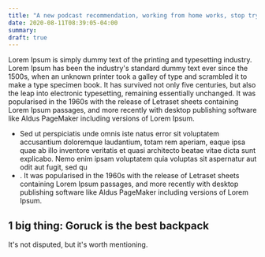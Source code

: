 ```yaml
---
title: "A new podcast recommendation, working from home works, stop trying to be productive"
date: 2020-08-11T08:39:05-04:00
summary: 
draft: true
---
```




Lorem Ipsum is simply dummy text of the printing and typesetting industry. Lorem Ipsum has been the industry's standard dummy text ever since the 1500s, when an unknown printer took a galley of type and scrambled it to make a type specimen book. It has survived not only five centuries, but also the leap into electronic typesetting, remaining essentially unchanged. It was popularised in the 1960s with the release of Letraset sheets containing Lorem Ipsum passages, and more recently with desktop publishing software like Aldus PageMaker including versions of Lorem Ipsum.


- Sed ut perspiciatis unde omnis iste natus error sit voluptatem accusantium doloremque laudantium, totam rem aperiam, eaque ipsa quae ab illo inventore veritatis et quasi architecto beatae vitae dicta sunt explicabo. Nemo enim ipsam voluptatem quia voluptas sit aspernatur aut odit aut fugit, sed qu
- . It was popularised in the 1960s with the release of Letraset sheets containing Lorem Ipsum passages, and more recently with desktop publishing software like Aldus PageMaker including versions of Lorem Ipsum.

## 1 big thing: Goruck is the best backpack

It's not disputed, but it's worth mentioning. 